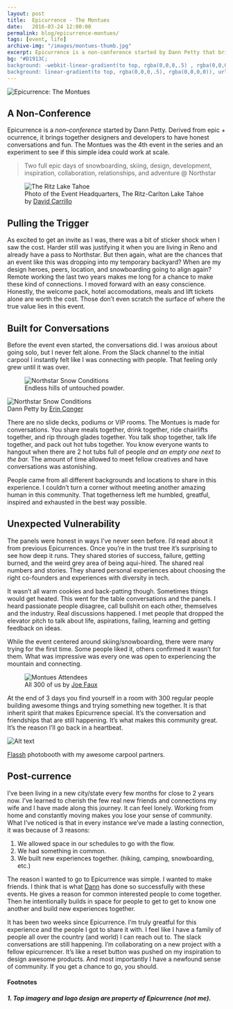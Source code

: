 ```yaml
---
layout: post
title:  Epicurrence - The Montues
date:   2016-03-24 12:00:00
permalink: blog/epicurrence-montues/
tags: [event, life]
archive-img: "/images/montues-thumb.jpg"
excerpt: Epicurrence is a non-conference started by Dann Petty that brings together designers and developers to have honest conversations and fun. The Montues was the 4th installment of the event series and an experiment
bg: "#D1913C;
background: -webkit-linear-gradient(to top, rgba(0,0,0,.5) , rgba(0,0,0,0)), url('/images/snowboarder_bg.jpg') no-repeat bottom left;
background: linear-gradient(to top, rgba(0,0,0,.5), rgba(0,0,0,0)), url('/images/snowboarder_bg.jpg') no-repeat bottom left; background-size: contain;"
---
```


<p><img class="overlap" src="/images/epicurrence-logo.png" alt="Epicurrence: The Montues" /></p>

## A Non-Conference

Epicurrence is a *non&ndash;conference* started by Dann Petty. Derived from epic + ocurrence, it brings together designers and developers to have honest conversations and fun. The Montues was the 4th event in the  series and an experiment to see if this simple idea could work at scale.

> Two full epic days of snowboarding, skiing, design, development, inspiration, collaboration, relationships, and adventure @ Northstar

<figure>
    <img src="/images/the-ritz.jpg" alt="The Ritz Lake Tahoe" />
    <figcaption>Photo of the Event Headquarters, The Ritz-Carlton Lake Tahoe by <a href="http://www.magneticcreative.com/">David Carrillo</a></figcaption>
</figure>

## Pulling the Trigger

As excited to get an invite as I was, there was a bit of sticker shock when I saw the cost. Harder still was justifying it when you are living in Reno and already have a pass to Northstar. But then again, what are the chances that an event like this was dropping into my temporary backyard? When are my design heroes, peers, location, and snowboarding going to align again? Remote working the last two years makes me long for a chance to make these kind of connections. I moved forward with an easy conscience. Honestly, the welcome pack, hotel accomodations, meals and lift tickets alone are worth the cost. Those don&rsquo;t even scratch the surface of where the true value lies in this event.

## Built for Conversations

Before the event even started, the conversations did. I was anxious about going solo, but I never felt alone. From the Slack channel to the initial carpool I instantly felt like I was connecting with people. That feeling only grew until it was over.

<div class="row">
    <figure class="half">
        <img src="/images/jr-promised-land.jpg" alt="Northstar Snow Conditions" />
        <figcaption>Endless hills of untouched powder.</figcaption>
    </figure>
    <div class="half">
        <img src="/images/erin-conger-montues.jpg" alt="Northstar Snow Conditions" />
        <figcaption>Dann Petty by <a href="http://www.erinconger.com/">Erin Conger</a></figcaption>
    </div>
</div>

There are no slide decks, podiums or VIP rooms. The Montues is made for conversations. You share meals together, drink together, ride chairlifts together,  and rip through glades together. You talk shop together, talk life together, and pack out hot tubs together. You know everyone wants to hangout when there are 2 hot tubs full of people *and an empty one next to the bar.* The amount of time allowed to meet fellow creatives and have conversations was astonishing.

People came from all different backgrounds and locations to share in this experience. I couldn&rsquo;t turn a corner without meeting another amazing human in this community. That togetherness left me humbled, greatful, inspired and exhausted in the best way possible.

## Unexpected Vulnerability

The panels were honest in ways I&rsquo;ve never seen before. I&rsquo;d read about it from previous Epicurrences. Once you’re in the trust tree it&rsquo;s surprising to see how deep it runs. They shared stories of success, failure, getting burned, and the weird grey area of being aqui-hired. The shared real numbers and stories. They shared personal experiences about choosing the right co-founders and experiences with diversity in tech.

It wasn&rsquo;t all warm cookies and back-patting though. Sometimes things would get heated. This went for the table conversations and the panels. I heard passionate people disagree, call bullshit on each other, themselves and the industry. Real discussions happened. I met people that dropped the elevator pitch to talk about life, aspirations, failing, learning and getting feedback on ideas.

While the event centered around skiing/snowboarding, there were many trying for the first time. Some people liked it, others confirmed it wasn&rsquo;t for them. What was impressive was every one was open to experiencing the mountain and connecting.

<figure class="full-width">
    <img src="/images/epicurrence-aerial-joe-faux.jpg" alt="Montues Attendees" />
    <figcaption>All 300 of us by <a href="https://twitter.com/inkrefinery">Joe Faux</a></figcaption>
</figure>

At the end of 3 days you find yourself in a room with 300 regular people building awesome things and trying something new together. It is that inherit spirit that makes Epicurrence special. It&rsquo;s the conversation and friendships that are still happening. It&rsquo;s what makes this community great. It&rsquo;s the reason I&rsquo;ll go back in a heartbeat.

![Alt text](/images/photobooth.gif)
<figcaption> <a href="https://flassh.co/">Flassh</a> photobooth with my awesome carpool partners.</figcaption>

## Post-currence

I&rsquo;ve been living in a new city/state every few months for close to 2 years now. I&rsquo;ve learned to cherish the few real new friends and connections my wife and I have made along this journey. It can feel lonely. Working from home and constantly moving makes you lose your sense of community. What I&rsquo;ve noticed is that in every instance we&rsquo;ve made a lasting connection, it was because of 3 reasons:

1. We allowed space in our schedules to go with the flow.
2. We had something in common.
3. We built new experiences together. (hiking, camping, snowboarding, etc.)

The reason I wanted to go to Epicurrence was simple. I wanted to make friends. I think that is what <a href="https://twitter.com/DannPetty">Dann</a> has done so successfully with these events. He gives a reason for common interested people to come together. Then he intentionally builds in space for people to get to get to know one another and build new experiences together.

It has been two weeks since Epicurrence. I&rsquo;m truly greatful for this experience and the people I got to share it with. I feel like I have a family of people all over the country (and world) I can reach out to. The slack conversations are still happening. I&rsquo;m collaborating on a new project with a fellow epicurrencer. It&rsquo;s like a reset button was pushed on my inspiration to design awesome products. And most importantly I have a newfound sense of community. If you get a chance to go, you should.

#### Footnotes

##### 1. Top imagery and logo design are property of Epicurrence (not me).
